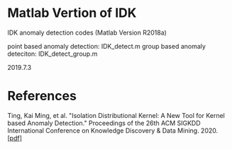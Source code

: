# Matlab Vertion of IDK
IDK anomaly detection codes (Matlab Version R2018a)

point based anomaly detection: IDK_detect.m
group based anomaly deteciton: IDK_detect_group.m

2019.7.3

# References
Ting, Kai Ming, et al. "Isolation Distributional Kernel: A New Tool for Kernel based Anomaly Detection." Proceedings of the 26th ACM SIGKDD International Conference on Knowledge Discovery & Data Mining. 2020.[[pdf]](https://github.com/IsolationKernel/Codes/blob/main/PDF/Isolation%20Distributional%20Kernel-A%20New%20Tool%20for%20Kernel%20based%20Anomaly%20Detection.pdf)
